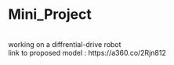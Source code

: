 # Mini_Project
<br>
working on a diffrential-drive robot <br>
link to proposed model : https://a360.co/2Rjn812 <br>


